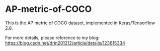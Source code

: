# AP-metric-of-COCO
This is the AP metric of COCO dataset, implemented in Keras/Tensorflow 2.8.

For more details, please reference to my blog: https://blog.csdn.net/drin201312/article/details/123615334

